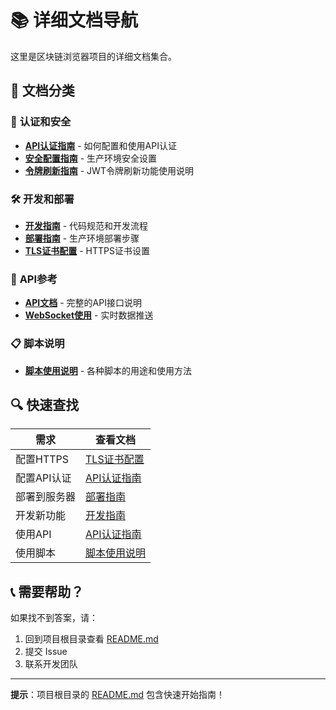 # 📚 详细文档导航

这里是区块链浏览器项目的详细文档集合。

## 🎯 文档分类

### 🔐 **认证和安全**
- **[API认证指南](./api-authentication.md)** - 如何配置和使用API认证
- **[安全配置指南](./security-configuration.md)** - 生产环境安全设置
- **[令牌刷新指南](./token-refresh-guide.md)** - JWT令牌刷新功能使用说明

### 🛠️ **开发和部署**
- **[开发指南](./development-guide.md)** - 代码规范和开发流程
- **[部署指南](./deployment-guide.md)** - 生产环境部署步骤
- **[TLS证书配置](./tls-certificates.md)** - HTTPS证书设置

### 📖 **API参考**
- **[API文档](./api-reference.md)** - 完整的API接口说明
- **[WebSocket使用](./websocket-guide.md)** - 实时数据推送

### 📋 **脚本说明**
- **[脚本使用说明](./scripts-guide.md)** - 各种脚本的用途和使用方法

## 🔍 快速查找

| 需求 | 查看文档 |
|------|----------|
| 配置HTTPS | [TLS证书配置](./tls-certificates.md) |
| 配置API认证 | [API认证指南](./api-authentication.md) |
| 部署到服务器 | [部署指南](./deployment-guide.md) |
| 开发新功能 | [开发指南](./development-guide.md) |
| 使用API | [API认证指南](./api-authentication.md) |
| 使用脚本 | [脚本使用说明](./scripts-guide.md) |

## 📞 需要帮助？

如果找不到答案，请：
1. 回到项目根目录查看 [README.md](../README.md)
2. 提交 Issue
3. 联系开发团队

---

**提示**：项目根目录的 [README.md](../README.md) 包含快速开始指南！
